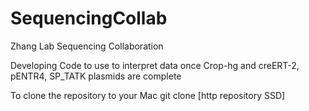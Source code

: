 # SequencingCollab
Zhang Lab Sequencing Collaboration 

Developing Code to use to interpret data once Crop-hg and creERT-2, pENTR4, SP_TATK plasmids are complete

To clone the repository to your Mac
git clone [http repository SSD]
